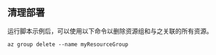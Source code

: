 ## <a name="clean-up-deployment"></a>清理部署

运行脚本示例后，可以使用以下命令以删除资源组和与之关联的所有资源。

```azurecli
az group delete --name myResourceGroup
```